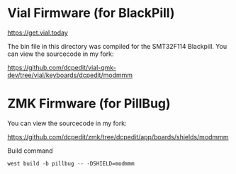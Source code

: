 # Vial Firmware (for BlackPill)

https://get.vial.today

The bin file in this directory was compiled for the SMT32F114 Blackpill.  You can view the sourcecode in my fork:

https://github.com/dcpedit/vial-qmk-dev/tree/vial/keyboards/dcpedit/modmmm

# ZMK Firmware (for PillBug)

You can view the sourcecode in my fork:

https://github.com/dcpedit/zmk/tree/dcpedit/app/boards/shields/modmmm

Build command

```
west build -b pillbug -- -DSHIELD=modmmm
```
